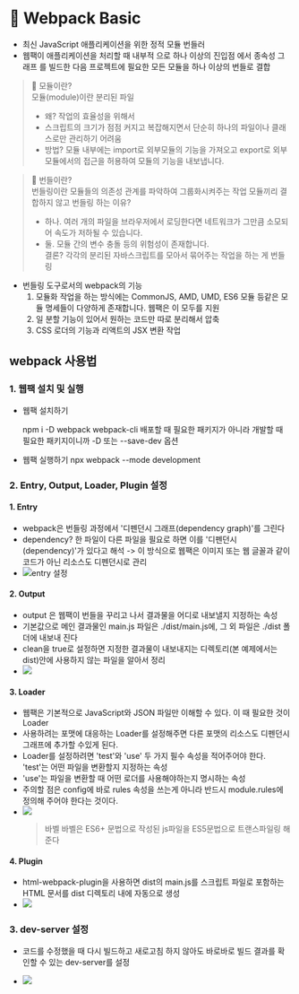 # 📌 Webpack Basic

- 최신 JavaScript 애플리케이션을 위한 정적 모듈 번들러
- 웹팩이 애플리케이션을 처리할 때 내부적 으로 하나 이상의 진입점 에서 종속성 그래프 를 빌드한 다음 프로젝트에 필요한 모든 모듈을 하나 이상의 번들로 결합

> 👀 모듈이란?<br>
> 모듈(module)이란 분리된 파일<br>
>
> - 왜? 작업의 효율성을 위해서<br>
> - 스크립트의 크기가 점점 커지고 복잡해지면서 단순히 하나의 파일이나 클래스로만 관리하기 어려움<br>
> - 방법? 모듈 내부에는 import로 외부모듈의 기능을 가져오고 export로 외부 모듈에서의 접근을 허용하여 모듈의 기능을 내보냅니다.<br>

> 👀 번들이란?<br>
> 번들링이란 모듈들의 의존성 관계를 파악하여 그룹화시켜주는 작업
> 모듈끼리 결합하지 않고 번들링 하는 이유?<br>
>
> - 하나. 여러 개의 파일을 브라우저에서 로딩한다면 네트워크가 그만큼 소모되어 속도가 저하될 수 있습니다.<br>
> - 둘. 모듈 간의 변수 충돌 등의 위험성이 존재합니다. <br>
>   결론? 각각의 분리된 자바스크립트를 모아서 묶어주는 작업을 하는 게 번들링<br>

- 번들링 도구로서의 webpack의 기능
  1. 모듈화 작업을 하는 방식에는 CommonJS, AMD, UMD, ES6 모듈 등같은 모듈 명세들이 다양하게 존재합니다. 웹팩은 이 모두를 지원
  2. 일 분할 기능이 있어서 원하는 코드만 따로 분리해서 압축
  3. CSS 로더의 기능과 리액트의 JSX 변환 작업

## webpack 사용법

### 1. 웹팩 설치 및 실행

- 웹팩 설치하기

  npm i -D webpack webpack-cli
  배포할 때 필요한 패키지가 아니라 개발할 때 필요한 패키지이니까 -D 또는 --save-dev 옵션

- 웹팩 실행하기
  npx webpack --mode development

### 2. Entry, Output, Loader, Plugin 설정

#### 1. Entry

- webpack은 번들링 과정에서 '디펜던시 그래프(dependency graph)'를 그린다
- dependency? 한 파일이 다른 파일을 필요로 하면 이를 '디펜던시(dependency)'가 있다고 해석 -> 이 방식으로 웹팩은 이미지 또는 웹 글꼴과 같이 코드가 아닌 리소스도 디펜던시로 관리
- ![entry 설정](https://media.vlpt.us/images/oh_yunseong/post/a965ece9-beb5-468f-b543-be494e0666f9/%E1%84%89%E1%85%B3%E1%84%8F%E1%85%B3%E1%84%85%E1%85%B5%E1%86%AB%E1%84%89%E1%85%A3%E1%86%BA%202022-04-03%20%E1%84%8B%E1%85%A9%E1%84%92%E1%85%AE%207.02.10.png)

#### 2. Output

- output 은 웹팩이 번들을 꾸리고 나서 결과물을 어디로 내보낼지 지정하는 속성
- 기본값으로 메인 결과물인 main.js 파일은 ./dist/main.js에, 그 외 파일은 ./dist 폴더에 내보내 진다
- clean을 true로 설정하면 지정한 결과물이 내보내지는 디렉토리(본 예제에서는 dist)안에 사용하지 않는 파일을 알아서 정리
- ![](https://media.vlpt.us/images/oh_yunseong/post/f0b8e728-275f-471d-94d3-6c16c462b547/%E1%84%89%E1%85%B3%E1%84%8F%E1%85%B3%E1%84%85%E1%85%B5%E1%86%AB%E1%84%89%E1%85%A3%E1%86%BA%202022-04-03%20%E1%84%8B%E1%85%A9%E1%84%92%E1%85%AE%207.24.36.png)

#### 3. Loader

- 웹팩은 기본적으로 JavaScript와 JSON 파일만 이해할 수 있다. 이 때 필요한 것이 Loader
- 사용하려는 포맷에 대응하는 Loader를 설정해주면 다른 포맷의 리소스도 디펜던시 그래프에 추가할 수있게 된다.
- Loader를 설정하려면 'test'와 'use' 두 가지 필수 속성을 적어주어야 한다. 'test'는 어떤 파일을 변환할지 지정하는 속성
- 'use'는 파일을 변환할 때 어떤 로더를 사용해야하는지 명시하는 속성
- 주의할 점은 config에 바로 rules 속성을 쓰는게 아니라 반드시 module.rules에 정의해 주어야 한다는 것이다.
- ![](https://media.vlpt.us/images/oh_yunseong/post/72d28653-cd11-4b66-bb5a-8237b181a186/%E1%84%89%E1%85%B3%E1%84%8F%E1%85%B3%E1%84%85%E1%85%B5%E1%86%AB%E1%84%89%E1%85%A3%E1%86%BA%202022-04-03%20%E1%84%8B%E1%85%A9%E1%84%92%E1%85%AE%207.32.20.png)
  > 바벨
  > 바벨은 ES6+ 문법으로 작성된 js파일을 ES5문법으로 트랜스파일링 해준다

#### 4. Plugin

- html-webpack-plugin을 사용하면 dist의 main.js를 스크립트 파일로 포함하는 HTML 문서를 dist 디렉토리 내에 자동으로 생성
- ![](https://media.vlpt.us/images/oh_yunseong/post/1a671e3e-3289-440b-917d-39482404c569/%E1%84%89%E1%85%B3%E1%84%8F%E1%85%B3%E1%84%85%E1%85%B5%E1%86%AB%E1%84%89%E1%85%A3%E1%86%BA%202022-04-03%20%E1%84%8B%E1%85%A9%E1%84%92%E1%85%AE%207.35.50.png)

### 3. dev-server 설정

- 코드를 수정했을 때 다시 빌드하고 새로고침 하지 않아도 바로바로 빌드 결과를 확인할 수 있는 dev-server를 설정

- ![](https://media.vlpt.us/images/oh_yunseong/post/29e84908-6563-49bc-a209-2b13b1546c7e/%E1%84%89%E1%85%B3%E1%84%8F%E1%85%B3%E1%84%85%E1%85%B5%E1%86%AB%E1%84%89%E1%85%A3%E1%86%BA%202022-04-03%20%E1%84%8B%E1%85%A9%E1%84%92%E1%85%AE%207.38.37.png)
